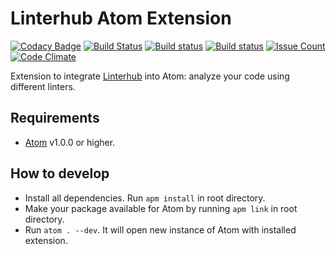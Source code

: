 Linterhub Atom Extension
=====
[![Codacy Badge](https://api.codacy.com/project/badge/Grade/fbcbd01cbdcd446f94133456d1562b2a)](https://www.codacy.com/app/xferra/linterhub-atom?utm_source=github.com&utm_medium=referral&utm_content=Repometric/linterhub-atom&utm_campaign=badger)
[![Build Status](https://travis-ci.org/Repometric/linterhub-atom.svg?branch=master)](https://travis-ci.org/Repometric/linterhub-atom)
[![Build status](https://ci.appveyor.com/api/projects/status/gle7x82v832ntf13?svg=true)](https://ci.appveyor.com/project/xferra/linterhub-atom)
[![Build status](https://circleci.com/gh/Repometric/linterhub-atom.svg?style=shield)](https://circleci.com/gh/Repometric/linterhub-atom)
[![Issue Count](https://codeclimate.com/github/Repometric/linterhub-atom/badges/issue_count.svg)](https://codeclimate.com/github/Repometric/linterhub-atom)
[![Code Climate](https://codeclimate.com/github/Repometric/linterhub-atom/badges/gpa.svg)](https://codeclimate.com/github/Repometric/linterhub-atom)

Extension to integrate [Linterhub](https://github.com/Repometric/linterhub-cli) into Atom: analyze your code using different linters.

## Requirements
* [Atom](https://atom.io) v1.0.0 or higher.

## How to develop
* Install all dependencies. Run `apm install` in root directory.
* Make your package available for Atom by running `apm link` in root directory.
* Run `atom . --dev`. It will open new instance of Atom with installed extension.
